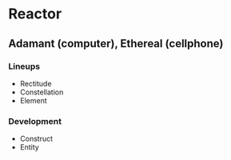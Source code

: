 # Reactor

## Adamant (computer), Ethereal (cellphone)

### Lineups
- Rectitude
- Constellation
- Element

### Development
- Construct
- Entity
